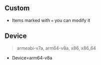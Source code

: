 ## Custom

- Items marked with `=` you can modify it 

**Device**
---
> armeabi-v7a, arm64-v8a, x86, x86_64

- Device=arm64-v8a

